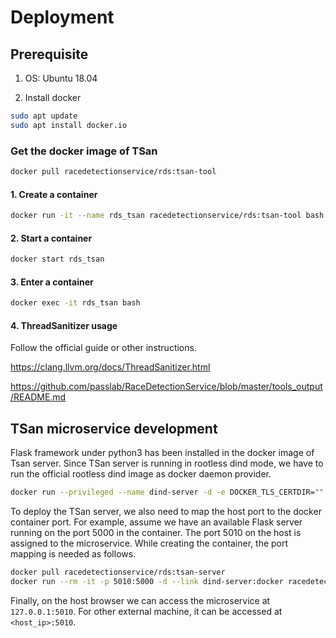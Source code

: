 
# Deployment

## Prerequisite

1. OS:
Ubuntu 18.04

1. Install docker
```bash
sudo apt update
sudo apt install docker.io
```

### Get the docker image of TSan

```bash
docker pull racedetectionservice/rds:tsan-tool
```
#### 1. Create a container

```bash
docker run -it --name rds_tsan racedetectionservice/rds:tsan-tool bash
```

#### 2. Start a container

```bash
docker start rds_tsan
```

#### 3. Enter a container

```bash
docker exec -it rds_tsan bash
```

#### 4. ThreadSanitizer usage

Follow the official guide or other instructions.

https://clang.llvm.org/docs/ThreadSanitizer.html

https://github.com/passlab/RaceDetectionService/blob/master/tools_output/README.md

## TSan microservice development

Flask framework under python3 has been installed in the docker image of Tsan server.
Since TSan server is running in rootless dind mode, we have to run the official rootless dind image as docker daemon provider.

```bash
docker run --privileged --name dind-server -d -e DOCKER_TLS_CERTDIR="" docker:stable-dind-rootless --experimental
```

To deploy the TSan server, we also need to map the host port to the docker container port.
For example, assume we have an available Flask server running on the port 5000 in the container. The port 5010 on the host is assigned to the microservice. While creating the container, the port mapping is needed as follows.

```bash
docker pull racedetectionservice/rds:tsan-server
docker run --rm -it -p 5010:5000 -d --link dind-server:docker racedetectionservice/rds:tsan-server /flask/start.sh
```

Finally, on the host browser we can access the microservice at `127.0.0.1:5010`. For other external machine, it can be accessed at `<host_ip>:5010`.


